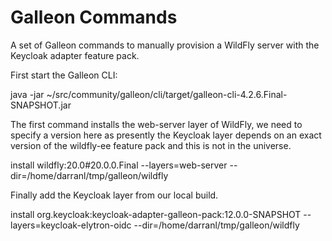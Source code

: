 # Galleon Commands

A set of Galleon commands to manually provision a WildFly server with the Keycloak adapter feature pack.

First start the Galleon CLI:

java -jar ~/src/community/galleon/cli/target/galleon-cli-4.2.6.Final-SNAPSHOT.jar 

The first command installs the web-server layer of WildFly, we need to specify a version here as presently the Keycloak layer depends
on an exact version of the wildfly-ee feature pack and this is not in the universe.

install wildfly:20.0#20.0.0.Final --layers=web-server --dir=/home/darranl/tmp/galleon/wildfly

Finally add the Keycloak layer from our local build.

install org.keycloak:keycloak-adapter-galleon-pack:12.0.0-SNAPSHOT --layers=keycloak-elytron-oidc --dir=/home/darranl/tmp/galleon/wildfly

